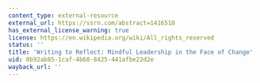 ```yaml
---
content_type: external-resource
external_url: https://ssrn.com/abstract=1416510
has_external_license_warning: true
license: https://en.wikipedia.org/wiki/All_rights_reserved
status: ''
title: 'Writing to Reflect: Mindful Leadership in the Face of Change'
uid: 0b92ab85-1caf-4b68-8425-441afbe22d2e
wayback_url: ''
---
```

